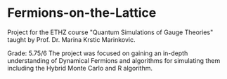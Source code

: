 # Fermions-on-the-Lattice
Project for the ETHZ course "Quantum Simulations of Gauge Theories" taught by Prof. Dr. Marina Krstic Marinkovic.

Grade: 5.75/6 
The project was focused on gaining an in-depth understanding of Dynamical Fermions and algorithms for simulating them including the Hybrid Monte Carlo and R algorithm. 
